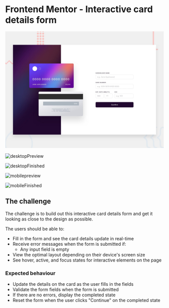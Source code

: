 # Frontend Mentor - Interactive card details form

![Design preview for the Interactive card details form coding challenge](./design/desktop-preview.jpg)

![desktopPreview](https://github.com/rodrigotfdev/credit-card-preview/assets/52326702/d8f1484a-2b20-44c0-98a6-5e1808d4e6ba)

![desktopFinished](https://github.com/rodrigotfdev/credit-card-preview/assets/52326702/75432c8b-18a2-4419-8564-f89efbcadeed)

![mobilepreview](https://github.com/rodrigotfdev/credit-card-preview/assets/52326702/2d4a7696-c8a9-4a88-a070-b03336a913e0)

![mobileFinished](https://github.com/rodrigotfdev/credit-card-preview/assets/52326702/510edae8-c824-4653-9ed7-2d9ec4bc76f2)





## The challenge

The challenge is to build out this interactive card details form and get it looking as close to the design as possible.

The users should be able to: 

- Fill in the form and see the card details update in real-time
- Receive error messages when the form is submitted if:
  - Any input field is empty
- View the optimal layout depending on their device's screen size
- See hover, active, and focus states for interactive elements on the page



### Expected behaviour

- Update the details on the card as the user fills in the fields
- Validate the form fields when the form is submitted
- If there are no errors, display the completed state
- Reset the form when the user clicks "Continue" on the completed state









